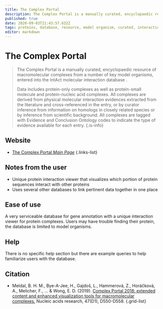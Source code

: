```yaml
---
title: The Complex Portal
description: The Complex Portal is a manually curated, encyclopaedic resource of macromolecular complexes from a number of key model organisms.
published: true
date: 2020-09-03T21:43:57.632Z
tags: proteins, database, resource, model organism, curated, interaction, protein-protein
editor: markdown
---
```


# The Complex Portal

> The Complex Portal is a manually curated, encyclopaedic resource of macromolecular complexes from a number of key model organisms, entered into the IntAct molecular interaction database . 
>
> Data includes protein-only complexes as well as protein-small molecule and protein-nucleic acid complexes. All complexes are derived from physical molecular interaction evidences extracted from the literature and cross-referenced in the entry, or by curator inference from information on homologs in closely related species or by inference from scientific background. All complexes are tagged with Evidence and Conclusion Ontology codes  to indicate the type of evidence available for each entry.
{.is-info}

 

## Website 

- [The Complex Portal *Main Page*](https://www.ebi.ac.uk/complexportal/home)
 {.links-list}


## Notes from the user
 - Unique protein interaction viewer that visualizes which portion of protein sequences interact with other proteins
 - Uses several other databases to link pertinent data together in one place

## Ease of use

A very serviceable database for gene annotation with a unique interaction viewer for protein complexes. Users may have trouble finding their protein, the database is limited to model organisms.

## Help

There is no specific help section but there are example queries to help familiarize users with the database.

## Citation

- Meldal, B. H. M., Bye-A-Jee, H., Gajdoš, L., Hammerová, Z., Horáčková, A., Melicher, F., ... & Wong, E. D. (2019). [Complex Portal 2018: extended content and enhanced visualization tools for macromolecular complexes.](https://academic.oup.com/nar/article/47/D1/D550/5144138) Nucleic acids research, 47(D1), D550-D558.
{.grid-list}
